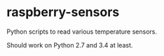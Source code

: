 # raspberry-sensors
Python scripts to read various temperature sensors.

Should work on Python 2.7 and 3.4 at least.
